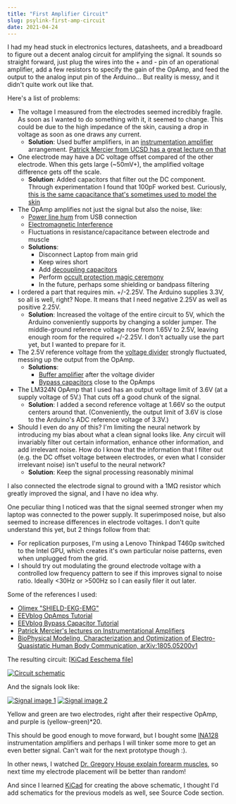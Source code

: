 ```yaml
---
title: "First Amplifier Circuit"
slug: psylink-first-amp-circuit
date: 2021-04-24
---
```


I had my head stuck in electronics lectures, datasheets, and a breadboard to
figure out a decent analog circuit for amplifying the signal.  It sounds so
straight forward, just plug the wires into the + and - pin of an operational
amplifier, add a few resistors to specify the gain of the OpAmp, and feed the
output to the analog input pin of the Arduino... But reality is messy, and it
didn't quite work out like that.

Here's a list of problems:

- The voltage I measured from the electrodes seemed incredibly fragile. As soon
  as I wanted to do something with it, it seemed to change.  This could be due
  to the high impedance of the skin, causing a drop in voltage as soon as one
  draws any current.
    - **Solution**: Used buffer amplifiers, in an
      [instrumentation amplifier](https://en.wikipedia.org/w/index.php?title=Instrumentation_amplifier&oldid=1002203272)
      arrangement.
      [Patrick Mercier from UCSD has a great lecture on that](https://www.youtube.com/watch?v=Cps0C9fJXfg)
- One electrode may have a DC voltage offset compared of the other electrode.
  When this gets large (~50mV+), the amplified voltage difference gets off the
  scale.
    - **Solution**: Added capacitors that filter out the DC component.  Through
      experimentation I found that 100pF worked best.  Curiously, [this is the same capacitance that's sometimes used to model the skin](https://www.esda.org/assets/Documents/7dd436d0a3/FundamentalsPart5.pdf)
- The OpAmp amplifies not just the signal but also the noise, like:
    - [Power line hum](https://en.wikipedia.org/wiki/Mains_hum) from USB connection
    - [Electromagnetic Interference](https://en.wikipedia.org/w/index.php?title=Electromagnetic_interference&oldid=995706890)
    - Fluctuations in resistance/capacitance between electrode and muscle
    - **Solutions**:
        - Disconnect Laptop from main grid
        - Keep wires short
        - Add [decoupling capacitors](https://en.wikipedia.org/w/index.php?title=Decoupling_capacitor&oldid=933630042)
        - Perform [occult protection magic ceremony](https://www.youtube.com/watch?v=wCOLsl5Vn4w)
        - In the future, perhaps some shielding or bandpass filtering
- I ordered a part that requires min. +/-2.25V. The Arduino supplies 3.3V, so
  all is well, right?  Nope.  It means that I need negative 2.25V as well as
  positive 2.25V.
    - **Solution**: Increased the voltage of the entire circuit to 5V, which
      the Arduino conveniently supports by changing a solder jumper.  The
      middle-ground reference voltage rose from 1.65V to 2.5V, leaving enough
      room for the required +/-2.25V.  I don't actually use the part yet, but I
      wanted to prepare for it.
- The 2.5V reference voltage from the [voltage divider](https://en.wikipedia.org/w/index.php?title=Voltage_divider&oldid=1016398249)
  strongly fluctuated, messing up the output from the OpAmp.
    - **Solutions**:
        * [Buffer amplifier](https://en.wikipedia.org/w/index.php?title=Buffer_amplifier&oldid=1017094718) after the voltage divider
        * [Bypass capacitors](https://en.wikipedia.org/w/index.php?title=Decoupling_capacitor&oldid=933630042) close to the OpAmps
- The LM324N OpAmp that I used has an output voltage limit of 3.6V (at a supply
  voltage of 5V.)  That cuts off a good chunk of the signal.
    - **Solution**: I added a second reference voltage at 1.66V so the output
      centers around that.  (Conveniently, the output limit of 3.6V is close to
      the Arduino's ADC reference voltage of 3.3V.)
- Should I even do any of this? I'm limiting the neural network by introducing
  my bias about what a clean signal looks like.  Any circuit will invariably
  filter out certain information, enhance other information, and add irrelevant
  noise.  How do I know that the information that I filter out (e.g. the DC
  offset voltage between electrodes, or even what I consider irrelevant noise)
  isn't useful to the neural network?
    - **Solution**: Keep the signal processing reasonably minimal

I also connected the electrode signal to ground with a 1MΩ resistor which
greatly improved the signal, and I have no idea why.

One peculiar thing I noticed was that the signal seemed stronger when my laptop
was connected to the power supply.  It superimposed noise, but also seemed to
increase differences in electrode voltages.  I don't quite understand this yet,
but 2 things follow from that:

- For replication purposes, I'm using a Lenovo Thinkpad T460p switched to the
  Intel GPU, which creates it's own particular noise patterns, even when
  unplugged from the grid.
- I should try out modulating the ground electrode voltage with a controlled
  low frequency pattern to see if this improves signal to noise ratio.  Ideally
  <30Hz or >500Hz so I can easily filer it out later.

Some of the references I used:

- [Olimex "SHIELD-EKG-EMG"](https://www.olimex.com/Products/Duino/Shields/SHIELD-EKG-EMG/open-source-hardware)
- [EEVblog OpAmps Tutorial](https://www.youtube.com/watch?v=7FYHt5XviKc)
- [EEVblog Bypass Capacitor Tutorial](https://www.youtube.com/watch?v=BcJ6UdDx1vg)
- [Patrick Mercier's lectures on Instrumentational Amplifiers](https://www.youtube.com/watch?v=Cps0C9fJXfg)
- [BioPhysical Modeling, Characterization and Optimization of Electro-Quasistatic Human Body Communication, arXiv:1805.05200v1](https://arxiv.org/abs/1805.05200v1)

The resulting circuit: [[KiCad Eeschema file](data/myo/myocular0.4.sch)]

[![Circuit schematic](data/myo/myocular0.4.thumb.png)](data/myo/myocular0.4.png)

And the signals look like:

<!-- Image processing done: 1px gaussian blur, curves(x=188,y=33), 2x unsharp mask with default settings -->

[![Signal image 1](data/myo/2021-04-24_04-24-15_1920x1080.crop.thumb.png)](data/myo/2021-04-24_04-24-15_1920x1080.crop.png)
[![Signal image 2](data/myo/2021-04-24_04-21-20_1920x1080.crop.thumb.png)](data/myo/2021-04-24_04-21-20_1920x1080.crop.png)

Yellow and green are two electrodes, right after their respective OpAmp, and purple is (yellow-green)*20.

This should be good enough to move forward, but I bought some [INA128](https://www.ti.com/product/INA128) instrumentation amplifiers and perhaps I will tinker some more to get an even better signal.  Can't wait for the next prototype though :).

In other news, I watched [Dr. Gregory House explain forearm muscles](https://www.youtube.com/watch?v=r6XeAS67PNM), so next time my electrode placement will be better than random!

And since I learned [KiCad](https://en.wikipedia.org/wiki/KiCad) for creating the above schematic, I thought I'd add schematics for the previous models as well, see Source Code section.
